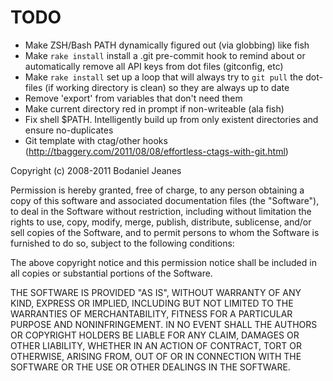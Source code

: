 # TODO

* Make ZSH/Bash PATH dynamically figured out (via globbing) like fish
* Make `rake install` install a .git pre-commit hook to remind about or automatically remove all API keys from dot files (gitconfig, etc)
* Make `rake install` set up a loop that will always try to `git pull` the dot-files (if working directory is clean) so they are always up to date
* Remove 'export' from variables that don't need them
* Make current directory red in prompt if non-writeable (ala fish)
* Fix shell $PATH. Intelligently build up from only existent directories and ensure no-duplicates
* Git template with ctag/other hooks (http://tbaggery.com/2011/08/08/effortless-ctags-with-git.html)

Copyright (c) 2008-2011 Bodaniel Jeanes

Permission is hereby granted, free of charge, to any person obtaining
a copy of this software and associated documentation files (the
"Software"), to deal in the Software without restriction, including
without limitation the rights to use, copy, modify, merge, publish,
distribute, sublicense, and/or sell copies of the Software, and to
permit persons to whom the Software is furnished to do so, subject to
the following conditions:

The above copyright notice and this permission notice shall be
included in all copies or substantial portions of the Software.

THE SOFTWARE IS PROVIDED "AS IS", WITHOUT WARRANTY OF ANY KIND,
EXPRESS OR IMPLIED, INCLUDING BUT NOT LIMITED TO THE WARRANTIES OF
MERCHANTABILITY, FITNESS FOR A PARTICULAR PURPOSE AND
NONINFRINGEMENT. IN NO EVENT SHALL THE AUTHORS OR COPYRIGHT HOLDERS BE
LIABLE FOR ANY CLAIM, DAMAGES OR OTHER LIABILITY, WHETHER IN AN ACTION
OF CONTRACT, TORT OR OTHERWISE, ARISING FROM, OUT OF OR IN CONNECTION
WITH THE SOFTWARE OR THE USE OR OTHER DEALINGS IN THE SOFTWARE.
